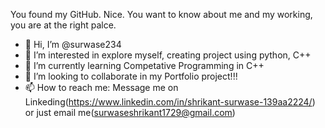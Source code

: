 You found my GitHub. Nice. You want to know about me and my working, you are at the right palce.
- 👋 Hi, I’m @surwase234
- 👀 I’m interested in explore myself, creating project using python, C++
- 🌱 I’m currently learning Competative Programming in C++
- 💞️ I’m looking to collaborate in my Portfolio project!!!
- 📫 How to reach me: Message me on Linkeding(https://www.linkedin.com/in/shrikant-surwase-139aa2224/) or just email me(surwaseshrikant1729@gmail.com)

<!---
surwase234/surwase234 is a ✨ special ✨ repository because its `README.md` (this file) appears on your GitHub profile.
You can click the Preview link to take a look at your changes.
--->
